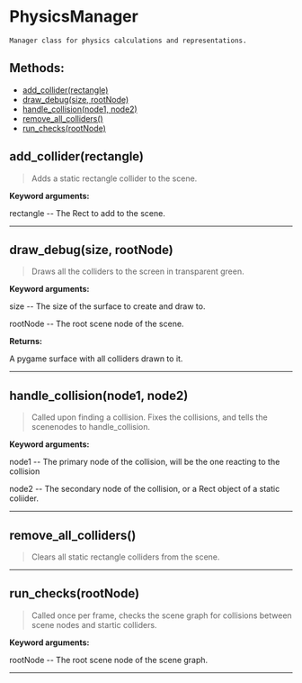 # PhysicsManager 
 ```
 Manager class for physics calculations and representations. 
```
## Methods: 
* [add_collider(rectangle)](#add_colliderrectangle) 
* [draw_debug(size, rootNode)](#draw_debugsize-rootNode) 
* [handle_collision(node1, node2)](#handle_collisionnode1-node2) 
* [remove_all_colliders()](#remove_all_colliders) 
* [run_checks(rootNode)](#run_checksrootNode) 
## add_collider(rectangle) 

  

 > Adds a static rectangle collider to the scene.

 

 **Keyword arguments:**

 rectangle -- The Rect to add to the scene. 

 --- 
## draw_debug(size, rootNode) 

  

 > Draws all the colliders to the screen in transparent green.

 

 **Keyword arguments:**

 size -- The size of the surface to create and draw to.

 rootNode -- The root scene node of the scene.

 

 **Returns:**

 A pygame surface with all colliders drawn to it. 

 --- 
## handle_collision(node1, node2) 

  

 > Called upon finding a collision. Fixes the collisions, and tells the scenenodes to handle_collision.

 

 **Keyword arguments:**

 node1 -- The primary node of the collision, will be the one reacting to the collision

 node2 -- The secondary node of the collision, or a Rect object of a static coliider. 

 --- 
## remove_all_colliders() 

  

 > Clears all static rectangle colliders from the scene. 

 --- 
## run_checks(rootNode) 

  

 > Called once per frame, checks the scene graph for collisions between scene nodes and startic colliders.

 

 **Keyword arguments:**

 rootNode -- The root scene node of the scene graph. 

 --- 
